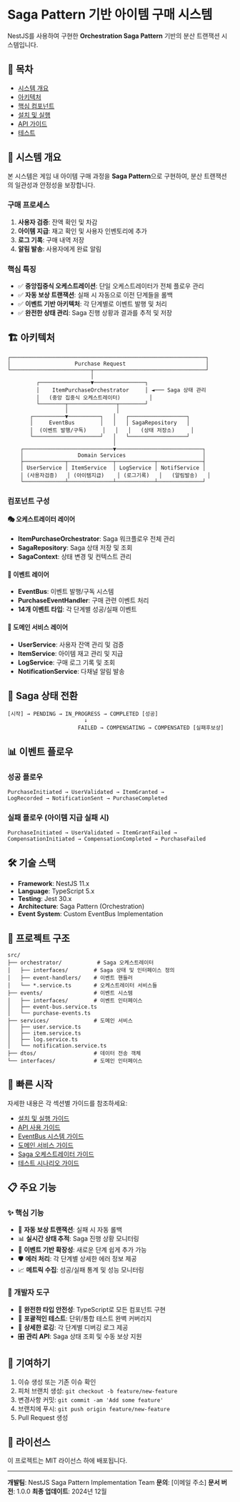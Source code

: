 # Saga Pattern 기반 아이템 구매 시스템

NestJS를 사용하여 구현한 **Orchestration Saga Pattern** 기반의 분산 트랜잭션 시스템입니다.

## 📖 목차

- [시스템 개요](#시스템-개요)
- [아키텍처](#아키텍처)
- [핵심 컴포넌트](#핵심-컴포넌트)
- [설치 및 실행](#설치-및-실행)
- [API 가이드](#api-가이드)
- [테스트](#테스트)

## 🎯 시스템 개요

본 시스템은 게임 내 아이템 구매 과정을 **Saga Pattern**으로 구현하여, 분산 트랜잭션의 일관성과 안정성을 보장합니다.

### 구매 프로세스
1. **사용자 검증**: 잔액 확인 및 차감
2. **아이템 지급**: 재고 확인 및 사용자 인벤토리에 추가
3. **로그 기록**: 구매 내역 저장
4. **알림 발송**: 사용자에게 완료 알림

### 핵심 특징
- ✅ **중앙집중식 오케스트레이션**: 단일 오케스트레이터가 전체 플로우 관리
- ✅ **자동 보상 트랜잭션**: 실패 시 자동으로 이전 단계들을 롤백
- ✅ **이벤트 기반 아키텍처**: 각 단계별로 이벤트 발행 및 처리
- ✅ **완전한 상태 관리**: Saga 진행 상황과 결과를 추적 및 저장

## 🏗️ 아키텍처

```
┌─────────────────────────────────────────────────────────────┐
│                    Purchase Request                         │
└─────────────────────────┬───────────────────────────────────┘
                          │
         ┌────────────────▼────────────────┐
         │    ItemPurchaseOrchestrator     │ ◄─── Saga 상태 관리
         │   (중앙 집중식 오케스트레이터)         │
         └────────┬───────────────┬────────┘
                  │               │
       ┌──────────▼──────────┐   │   ┌──────────────────┐
       │     EventBus        │   │   │ SagaRepository   │
       │  (이벤트 발행/구독)     │   │   │   (상태 저장소)     │
       └─────────────────────┘   │   └──────────────────┘
                                 │
    ┌────────────────────────────▼───────────────────────────┐
    │                 Domain Services                        │
    ├─────────────┬──────────────┬────────────┬──────────────┤
    │ UserService │ ItemService  │ LogService │ NotifService │
    │ (사용자검증)   │ (아이템지급)    │ (로그기록)   │   (알림발송)   │
    └─────────────┴──────────────┴────────────┴──────────────┘
```

### 컴포넌트 구성

#### 🎭 **오케스트레이터 레이어**
- **ItemPurchaseOrchestrator**: Saga 워크플로우 전체 관리
- **SagaRepository**: Saga 상태 저장 및 조회
- **SagaContext**: 상태 변경 및 컨텍스트 관리

#### 🚌 **이벤트 레이어**  
- **EventBus**: 이벤트 발행/구독 시스템
- **PurchaseEventHandler**: 구매 관련 이벤트 처리
- **14개 이벤트 타입**: 각 단계별 성공/실패 이벤트

#### 🏢 **도메인 서비스 레이어**
- **UserService**: 사용자 잔액 관리 및 검증
- **ItemService**: 아이템 재고 관리 및 지급
- **LogService**: 구매 로그 기록 및 조회
- **NotificationService**: 다채널 알림 발송

## 🔄 Saga 상태 전환

```
[시작] → PENDING → IN_PROGRESS → COMPLETED [성공]
                        ↓
                      FAILED → COMPENSATING → COMPENSATED [실패후보상]
```

## 📊 이벤트 플로우

### 성공 플로우
```
PurchaseInitiated → UserValidated → ItemGranted → 
LogRecorded → NotificationSent → PurchaseCompleted
```

### 실패 플로우 (아이템 지급 실패 시)
```
PurchaseInitiated → UserValidated → ItemGrantFailed → 
CompensationInitiated → CompensationCompleted → PurchaseFailed
```

## 🛠️ 기술 스택

- **Framework**: NestJS 11.x
- **Language**: TypeScript 5.x
- **Testing**: Jest 30.x
- **Architecture**: Saga Pattern (Orchestration)
- **Event System**: Custom EventBus Implementation

## 📁 프로젝트 구조

```
src/
├── orchestrator/           # Saga 오케스트레이터
│   ├── interfaces/        # Saga 상태 및 인터페이스 정의
│   ├── event-handlers/    # 이벤트 핸들러
│   └── *.service.ts       # 오케스트레이터 서비스들
├── events/                # 이벤트 시스템
│   ├── interfaces/        # 이벤트 인터페이스
│   ├── event-bus.service.ts
│   └── purchase-events.ts
├── services/              # 도메인 서비스
│   ├── user.service.ts
│   ├── item.service.ts
│   ├── log.service.ts
│   └── notification.service.ts
├── dtos/                  # 데이터 전송 객체
└── interfaces/            # 도메인 인터페이스
```

## 🚀 빠른 시작

자세한 내용은 각 섹션별 가이드를 참조하세요:

- [설치 및 실행 가이드](./INSTALLATION.md)
- [API 사용 가이드](./API_GUIDE.md)
- [EventBus 시스템 가이드](./EVENTBUS_GUIDE.md)
- [도메인 서비스 가이드](./DOMAIN_SERVICES_GUIDE.md)
- [Saga 오케스트레이터 가이드](./ORCHESTRATOR_GUIDE.md)
- [테스트 시나리오 가이드](./TESTING_GUIDE.md)

## 📋 주요 기능

### ✨ 핵심 기능
- 🔄 **자동 보상 트랜잭션**: 실패 시 자동 롤백
- 📊 **실시간 상태 추적**: Saga 진행 상황 모니터링
- 🎯 **이벤트 기반 확장성**: 새로운 단계 쉽게 추가 가능
- 🛡️ **에러 처리**: 각 단계별 상세한 에러 정보 제공
- 📈 **메트릭 수집**: 성공/실패 통계 및 성능 모니터링

### 🔧 개발자 도구
- 📝 **완전한 타입 안전성**: TypeScript로 모든 컴포넌트 구현
- 🧪 **포괄적인 테스트**: 단위/통합 테스트 완벽 커버리지
- 📖 **상세한 로깅**: 각 단계별 디버깅 로그 제공
- 🎛️ **관리 API**: Saga 상태 조회 및 수동 보상 지원

## 🤝 기여하기

1. 이슈 생성 또는 기존 이슈 확인
2. 피처 브랜치 생성: `git checkout -b feature/new-feature`
3. 변경사항 커밋: `git commit -am 'Add some feature'`
4. 브랜치에 푸시: `git push origin feature/new-feature`
5. Pull Request 생성

## 📜 라이선스

이 프로젝트는 MIT 라이선스 하에 배포됩니다.

---

**개발팀**: NestJS Saga Pattern Implementation Team
**문의**: [이메일 주소]
**문서 버전**: 1.0.0
**최종 업데이트**: 2024년 12월